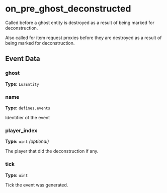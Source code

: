 # on_pre_ghost_deconstructed

Called before a ghost entity is destroyed as a result of being marked for deconstruction.

Also called for item request proxies before they are destroyed as a result of being marked for deconstruction.

## Event Data

### ghost

**Type:** `LuaEntity`

### name

**Type:** `defines.events`

Identifier of the event

### player_index

**Type:** `uint` *(optional)*

The player that did the deconstruction if any.

### tick

**Type:** `uint`

Tick the event was generated.

